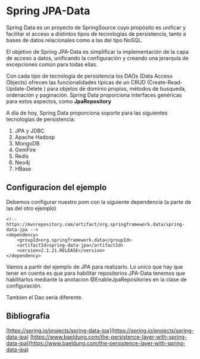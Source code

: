 # Spring JPA-Data

Spring Data es un proyecto de SpringSource cuyo propósito es unificar y facilitar el acceso a distintos tipos de tecnologías de persistencia, tanto a bases de datos relacionales como a las del tipo NoSQL.

El objetivo de Spring JPA-Data es simplificar la implementación de la capa de acceso a datos, unificando la configuración y creando una jerarquía de excepciones común para todas ellas.

Con cada tipo de tecnología de persistencia los DAOs (Data Access Objects) ofrecen las funcionalidades típicas de un CRUD (Create-Read-Update-Delete ) para objetos de dominio propios, métodos de busqueda, ordenación y paginación. Spring Data proporciona interfaces genéricas para estos aspectos, como <b>JpaRepository</b>

A día de hoy, Spring Data proporciona soporte para las siguientes tecnologías de persistencia:

1. JPA y JDBC
2. Apache Hadoop
3. MongoDB
4. GemFire
5. Redis
6. Neo4j
7. HBase

## Configuracion del ejemplo

Debemos configurar nuestro pom con la siguiente dependencia (a parte de las del otro ejemplo)

	<!-- https://mvnrepository.com/artifact/org.springframework.data/spring-data-jpa -->
	<dependency>
	    <groupId>org.springframework.data</groupId>
	    <artifactId>spring-data-jpa</artifactId>
	    <version>2.1.21.RELEASE</version>
	</dependency>

Vamos a partir del ejemplo de JPA para realizarlo. Lo unico que hay que tener en cuenta es que para habilitar repositorios JPA-Data tenemos que habilitarlos mediante la anotacion @EnableJpaRepositories en la clase de configuración.

Tambien el Dao sería diferente.

## Bibliografia

[https://spring.io/projects/spring-data-jpa](https://spring.io/projects/spring-data-jpa) 
[https://www.baeldung.com/the-persistence-layer-with-spring-data-jpa](https://www.baeldung.com/the-persistence-layer-with-spring-data-jpa)
